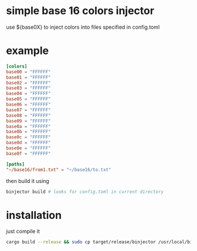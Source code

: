 # simple base 16 colors injector
use ${base0X} to inject colors into files specified in config.toml

# example

```toml
[colors]
base00 = "FFFFFF"
base01 = "FFFFFF"
base02 = "FFFFFF"
base03 = "FFFFFF"
base04 = "FFFFFF"
base05 = "FFFFFF"
base06 = "FFFFFF"
base07 = "FFFFFF"
base08 = "FFFFFF"
base09 = "FFFFFF"
base0a = "FFFFFF"
base0b = "FFFFFF"
base0c = "FFFFFF"
base0d = "FFFFFF"
base0e = "FFFFFF"
base0f = "FFFFFF"

[paths]
"~/base16/from1.txt" = "~/base16/to.txt"
```
then build it using 

```sh
binjector build # looks for config.toml in current directory
```

# installation
just compile it
```sh
cargo build --release && sudo cp target/release/binjector /usr/local/bin/
```
